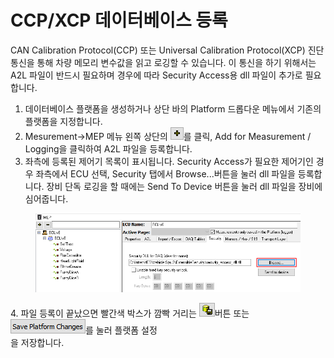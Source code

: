 # CCP/XCP 데이터베이스 등록

CAN Calibration Protocol(CCP) 또는 Universal Calibration Protocol(XCP) 진단 통신을 통해 차량 메모리 변수값을 읽고 로깅할 수 있습니다. 이 통신을 하기 위해서는 A2L 파일이 반드시 필요하며 경우에 따라 Security Access용 dll 파일이 추가로 필요합니다.

1. 데이터베이스 플랫폼을 생성하거나 상단 바의 Platform 드롭다운 메뉴에서 기존의 플랫폼을 지정합니다.
2. Mesurement->MEP 메뉴 왼쪽 상단의 ![](<../../.gitbook/assets/2022-01-06-17-20-02 (1).png>)를 클릭, Add for Measurement / Logging을 클릭하여 A2L 파일을 등록합니다.
3. 좌측에 등록된 제어기 목록이 표시됩니다. Security Access가 필요한 제어기인 경우 좌측에서 ECU 선택, Security 탭에서 Browse...버튼을 눌러 dll 파일을 등록합니다. 장비 단독 로깅을 할 때에는 Send To Device 버튼을 눌러 dll 파일을 장비에 심어줍니다.

<figure><img src="../../.gitbook/assets/2022-01-07-11-42-36.png" alt=""><figcaption></figcaption></figure>

&#x20;4\. 파일 등록이 끝났으면 빨간색 박스가 깜빡 거리는 ![](<../../.gitbook/assets/2022-01-04-16-24-53 (1) (2).png>)버튼 또는 ![](<../../.gitbook/assets/2022-01-04-16-25-23 (1) (1).png>)를 눌러 플랫폼 설정\
&#x20;    을 저장합니다.
